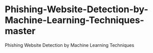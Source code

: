 # Phishing-Website-Detection-by-Machine-Learning-Techniques-master
 Phishing Website Detection by Machine Learning Techniques
